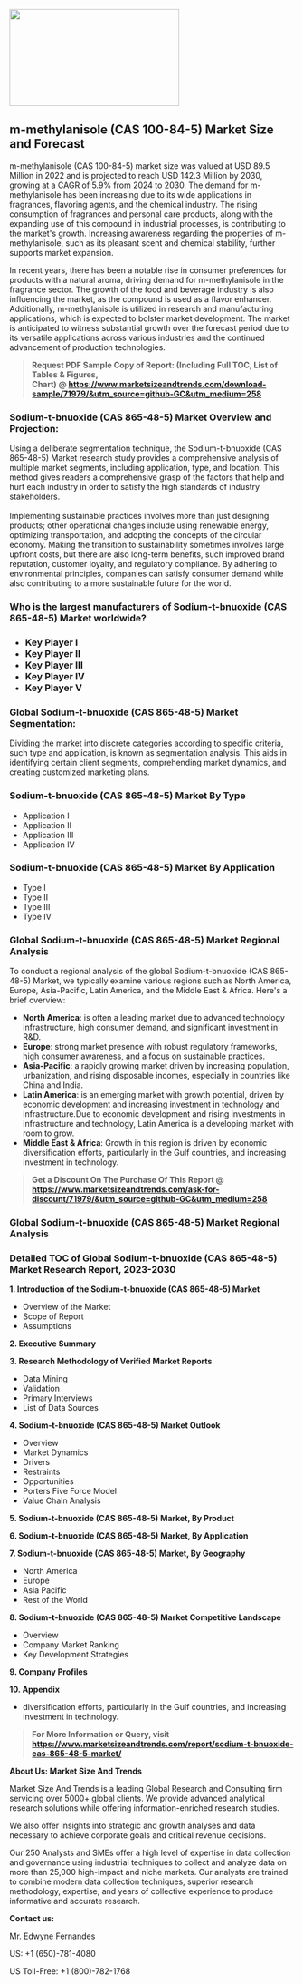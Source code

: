 <p><img class="alignnone size-medium wp-image-20088" src="https://ffe5etoiles.com/wp-content/uploads/2024/12/MST1-300x171.png" alt="" width="300" height="171" /></p><h2>m-methylanisole (CAS 100-84-5) Market Size and Forecast</h2><p>m-methylanisole (CAS 100-84-5) market size was valued at USD 89.5 Million in 2022 and is projected to reach USD 142.3 Million by 2030, growing at a CAGR of 5.9% from 2024 to 2030. The demand for m-methylanisole has been increasing due to its wide applications in fragrances, flavoring agents, and the chemical industry. The rising consumption of fragrances and personal care products, along with the expanding use of this compound in industrial processes, is contributing to the market's growth. Increasing awareness regarding the properties of m-methylanisole, such as its pleasant scent and chemical stability, further supports market expansion.</p><p>In recent years, there has been a notable rise in consumer preferences for products with a natural aroma, driving demand for m-methylanisole in the fragrance sector. The growth of the food and beverage industry is also influencing the market, as the compound is used as a flavor enhancer. Additionally, m-methylanisole is utilized in research and manufacturing applications, which is expected to bolster market development. The market is anticipated to witness substantial growth over the forecast period due to its versatile applications across various industries and the continued advancement of production technologies.</p></p><blockquote id="" class=""><strong>Request PDF Sample Copy of Report: (Including Full TOC, List of Tables &amp; Figures, Chart)&nbsp;@&nbsp;<strong><a href="https://www.marketsizeandtrends.com/download-sample/71979/&utm_source=github-GC&utm_medium=258" target="_blank">https://www.marketsizeandtrends.com/download-sample/71979/&utm_source=github-GC&utm_medium=258</a></strong></strong></blockquote><h3 id="" class="">Sodium-t-bnuoxide (CAS 865-48-5) Market&nbsp;Overview and Projection:</h3><p id="" class="">Using a deliberate segmentation technique, the Sodium-t-bnuoxide (CAS 865-48-5) Market research study provides a comprehensive analysis of multiple market segments, including application, type, and location. This method gives readers a comprehensive grasp of the factors that help and hurt each industry in order to satisfy the high standards of industry stakeholders. <br /> <br />Implementing sustainable practices involves more than just designing products; other operational changes include using renewable energy, optimizing transportation, and adopting the concepts of the circular economy. Making the transition to sustainability sometimes involves large upfront costs, but there are also long-term benefits, such improved brand reputation, customer loyalty, and regulatory compliance. By adhering to environmental principles, companies can satisfy consumer demand while also contributing to a more sustainable future for the world.</p><h3 id="" class="">Who is the largest manufacturers of&nbsp;Sodium-t-bnuoxide (CAS 865-48-5) Market worldwide?</h3><h3 class=""><p><ul><li>Key Player I </li><li> Key Player II </li><li> Key Player III </li><li> Key Player IV </li><li> Key Player V</li></ul></p></h3><h3 id="" class="">Global&nbsp;Sodium-t-bnuoxide (CAS 865-48-5) Market Segmentation:</h3><p id="" class="">Dividing the market into discrete categories according to specific criteria, such type and application, is known as segmentation analysis. This aids in identifying certain client segments, comprehending market dynamics, and creating customized marketing plans.</p><h3 id="" class="">Sodium-t-bnuoxide (CAS 865-48-5) Market&nbsp;By Type</h3><p><p><ul><li>Application I</li><li> Application II</li><li> Application III</li><li> Application IV</p></li></ul></p></p><h3 id="" class="">Sodium-t-bnuoxide (CAS 865-48-5) Market&nbsp;By Application</h3><p class=""><p><ul><li>Type I</li><li> Type II</li><li> Type III</li><li> Type IV</li></ul></p></p><h3 id="" class="">Global Sodium-t-bnuoxide (CAS 865-48-5) Market Regional Analysis</h3><p id="" class="">To conduct a regional analysis of the global Sodium-t-bnuoxide (CAS 865-48-5) Market, we typically examine various regions such as North America, Europe, Asia-Pacific, Latin America, and the Middle East &amp; Africa. Here's a brief overview:</p><ul><li><strong>North America</strong>: is often a leading market due to advanced technology infrastructure, high consumer demand, and significant investment in R&amp;D.</li><li><strong>Europe</strong>: strong market presence with robust regulatory frameworks, high consumer awareness, and a focus on sustainable practices.</li><li><strong>Asia-Pacific</strong>: a rapidly growing market driven by increasing population, urbanization, and rising disposable incomes, especially in countries like China and India.</li><li><strong>Latin America</strong>: is an emerging market with growth potential, driven by economic development and increasing investment in technology and infrastructure.Due to economic development and rising investments in infrastructure and technology, Latin America is a developing market with room to grow.</li><li><strong>Middle East &amp; Africa</strong>: Growth in this region is driven by economic diversification efforts, particularly in the Gulf countries, and increasing investment in technology.</li></ul><blockquote id="" class=""><strong>Get a Discount On The Purchase Of This Report @ <strong><a href="https://www.marketsizeandtrends.com/ask-for-discount/71979/&utm_source=github-GC&utm_medium=258" target="_blank">https://www.marketsizeandtrends.com/ask-for-discount/71979/&utm_source=github-GC&utm_medium=258</a></strong></strong></blockquote><h3 id="" class="">Global Sodium-t-bnuoxide (CAS 865-48-5) Market Regional Analysis</h3><h3 id="" class="">Detailed TOC of Global Sodium-t-bnuoxide (CAS 865-48-5) Market Research Report, 2023-2030</h3><p id="" class=""><strong>1. Introduction of the Sodium-t-bnuoxide (CAS 865-48-5) Market</strong></p><ul><li>Overview of the Market</li><li>Scope of Report</li><li>Assumptions</li></ul><p id="" class=""><strong>2. Executive Summary</strong></p><p id="" class=""><strong>3. Research Methodology of Verified Market Reports</strong></p><ul><li>Data Mining</li><li>Validation</li><li>Primary Interviews</li><li>List of Data Sources</li></ul><p id="" class=""><strong>4. Sodium-t-bnuoxide (CAS 865-48-5) Market Outlook</strong></p><ul><li>Overview</li><li>Market Dynamics</li><li>Drivers</li><li>Restraints</li><li>Opportunities</li><li>Porters Five Force Model</li><li>Value Chain Analysis</li></ul><p id="" class=""><strong>5. Sodium-t-bnuoxide (CAS 865-48-5) Market, By Product</strong></p><p id="" class=""><strong>6. Sodium-t-bnuoxide (CAS 865-48-5) Market, By Application</strong></p><p id="" class=""><strong>7. Sodium-t-bnuoxide (CAS 865-48-5) Market, By Geography</strong></p><ul><li>North America</li><li>Europe</li><li>Asia Pacific</li><li>Rest of the World</li></ul><p id="" class=""><strong>8. Sodium-t-bnuoxide (CAS 865-48-5) Market Competitive Landscape</strong></p><ul><li>Overview</li><li>Company Market Ranking</li><li>Key Development Strategies</li></ul><p id="" class=""><strong>9. Company Profiles</strong></p><p id="" class=""><strong>10. Appendix</strong></p><ul><li>diversification efforts, particularly in the Gulf countries, and increasing investment in technology.</li></ul><blockquote id="" class=""><strong>For More Information or Query, visit <strong><strong><a href="https://www.marketsizeandtrends.com/report/sodium-t-bnuoxide-cas-865-48-5-market/" target="_blank">https://www.marketsizeandtrends.com/report/sodium-t-bnuoxide-cas-865-48-5-market/</a></strong></strong></strong></blockquote><p id="" class=""><strong>About Us: Market Size And Trends</strong></p><p id="" class="">Market Size And Trends is a leading Global Research and Consulting firm servicing over 5000+ global clients. We provide advanced analytical research solutions while offering information-enriched research studies.</p><p id="" class="">We also offer insights into strategic and growth analyses and data necessary to achieve corporate goals and critical revenue decisions.</p><p id="" class="">Our 250 Analysts and SMEs offer a high level of expertise in data collection and governance using industrial techniques to collect and analyze data on more than 25,000 high-impact and niche markets. Our analysts are trained to combine modern data collection techniques, superior research methodology, expertise, and years of collective experience to produce informative and accurate research.</p><p id="" class=""><strong>Contact us:</strong></p><p id="" class="">Mr. Edwyne Fernandes</p><p id="" class="">US: +1 (650)-781-4080</p><p id="" class="">US Toll-Free: +1 (800)-782-1768</p>
